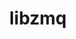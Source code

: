 ---
title: "libzmq"
layout: cache
categories: [package, develop]
meta: {"compilers": ["cce@18.0.0", "gcc@11.1.0", "gcc@11.4.0", "gcc@7.5.0", "intel-oneapi-compilers@2025.1.0"], "num_specs": 49, "num_specs_by_stack": {"data-vis-sdk": 8, "e4s": 8, "e4s-cray-rhel": 6, "e4s-neoverse-v2": 8, "e4s-oneapi": 11, "radiuss": 8, "root": 49}, "oss": ["rhel8", "ubuntu18.04", "ubuntu20.04", "ubuntu22.04"], "platforms": ["linux"], "stacks": ["data-vis-sdk", "e4s", "e4s-cray-rhel", "e4s-neoverse-v2", "e4s-oneapi", "radiuss", "root"], "targets": ["neoverse_v2", "x86_64_v3"], "versions": ["4.3.5"]}
spec_details: [{"compiler": "gcc@11.1.0", "hash": "24cb27dc6pa6xm5zzwymdfdmgk7ozsp3", "os": "ubuntu20.04", "platform": "linux", "size": "-", "stacks": ["data-vis-sdk", "root"], "target": "x86_64_v3", "variants": ["build_system=autotools", "~docs", "~drafts", "+libbsd", "+libsodium", "~libunwind"], "versions": ["4.3.5"]}, {"compiler": "gcc@11.4.0", "hash": "2vjymmxw6bhiibsbfzkfkvx2m6g3uzg2", "os": "ubuntu22.04", "platform": "linux", "size": "-", "stacks": ["e4s", "root"], "target": "x86_64_v3", "variants": ["build_system=autotools", "~docs", "~drafts", "+libbsd", "+libsodium", "~libunwind"], "versions": ["4.3.5"]}, {"compiler": "gcc@11.4.0", "hash": "3ofx6klswmwgbdq6etzewzmotqxxp6oo", "os": "ubuntu22.04", "platform": "linux", "size": "-", "stacks": ["e4s-neoverse-v2", "root"], "target": "neoverse_v2", "variants": ["build_system=autotools", "~docs", "~drafts", "+libbsd", "+libsodium", "~libunwind"], "versions": ["4.3.5"]}, {"compiler": "cce@18.0.0", "hash": "5dd25fnunpyfbubq6svhntw7houdx66e", "os": "rhel8", "platform": "linux", "size": "-", "stacks": ["e4s-cray-rhel", "root"], "target": "x86_64_v3", "variants": ["build_system=autotools", "~docs", "~drafts", "+libbsd", "+libsodium", "~libunwind"], "versions": ["4.3.5"]}, {"compiler": "cce@18.0.0", "hash": "al2oxcpidypeg472deiwjak67csxh7un", "os": "rhel8", "platform": "linux", "size": "-", "stacks": ["e4s-cray-rhel", "root"], "target": "x86_64_v3", "variants": ["build_system=autotools", "~docs", "~drafts", "+libbsd", "+libsodium", "~libunwind"], "versions": ["4.3.5"]}, {"compiler": "gcc@7.5.0", "hash": "bisbelltpssmwttfjbddmdevc3zeyego", "os": "ubuntu18.04", "platform": "linux", "size": "-", "stacks": ["radiuss", "root"], "target": "x86_64_v3", "variants": ["build_system=autotools", "~docs", "~drafts", "+libbsd", "+libsodium", "~libunwind"], "versions": ["4.3.5"]}, {"compiler": "intel-oneapi-compilers@2025.1.0", "hash": "bl2xevuvdnymzry5wip5kgqxhqxt4mjl", "os": "ubuntu22.04", "platform": "linux", "size": "-", "stacks": ["e4s-oneapi", "root"], "target": "x86_64_v3", "variants": ["build_system=autotools", "~docs", "~drafts", "+libbsd", "+libsodium", "~libunwind"], "versions": ["4.3.5"]}, {"compiler": "intel-oneapi-compilers@2025.1.0", "hash": "dhenrcoemd2ekrt27i4waxenz6g2isr3", "os": "ubuntu22.04", "platform": "linux", "size": "-", "stacks": ["e4s-oneapi", "root"], "target": "x86_64_v3", "variants": ["build_system=autotools", "~docs", "~drafts", "+libbsd", "+libsodium", "~libunwind"], "versions": ["4.3.5"]}, {"compiler": "gcc@11.4.0", "hash": "dj45ddxywz4sqmzs37a6ypk6davynejp", "os": "ubuntu22.04", "platform": "linux", "size": "-", "stacks": ["e4s", "root"], "target": "x86_64_v3", "variants": ["build_system=autotools", "~docs", "~drafts", "+libbsd", "+libsodium", "~libunwind"], "versions": ["4.3.5"]}, {"compiler": "gcc@11.4.0", "hash": "djvr462f2ftjaeqpomwihyxhef3pkkej", "os": "ubuntu22.04", "platform": "linux", "size": "-", "stacks": ["e4s", "root"], "target": "x86_64_v3", "variants": ["build_system=autotools", "~docs", "~drafts", "+libbsd", "+libsodium", "~libunwind"], "versions": ["4.3.5"]}, {"compiler": "cce@18.0.0", "hash": "expffbo6f4knchnax27sd3jbdbq76h44", "os": "rhel8", "platform": "linux", "size": "-", "stacks": ["e4s-cray-rhel", "root"], "target": "x86_64_v3", "variants": ["build_system=autotools", "~docs", "~drafts", "+libbsd", "+libsodium", "~libunwind"], "versions": ["4.3.5"]}, {"compiler": "gcc@11.4.0", "hash": "f7ast3blihr6jowrratmdgbmcvxznqch", "os": "ubuntu22.04", "platform": "linux", "size": "-", "stacks": ["e4s", "root"], "target": "x86_64_v3", "variants": ["build_system=autotools", "~docs", "~drafts", "+libbsd", "+libsodium", "~libunwind"], "versions": ["4.3.5"]}, {"compiler": "gcc@7.5.0", "hash": "fdfwylff6mhlf2gmrqvafbglqkbjf2i4", "os": "ubuntu18.04", "platform": "linux", "size": "-", "stacks": ["radiuss", "root"], "target": "x86_64_v3", "variants": ["build_system=autotools", "~docs", "~drafts", "+libbsd", "+libsodium", "~libunwind"], "versions": ["4.3.5"]}, {"compiler": "gcc@11.1.0", "hash": "gmtpc7i46n4pnoxx7nla2uuys74y2tfe", "os": "ubuntu20.04", "platform": "linux", "size": "-", "stacks": ["data-vis-sdk", "root"], "target": "x86_64_v3", "variants": ["build_system=autotools", "~docs", "~drafts", "+libbsd", "+libsodium", "~libunwind"], "versions": ["4.3.5"]}, {"compiler": "intel-oneapi-compilers@2025.1.0", "hash": "gupopgghggilfalc5kjidhbcepthzcyk", "os": "ubuntu22.04", "platform": "linux", "size": "-", "stacks": ["e4s-oneapi", "root"], "target": "x86_64_v3", "variants": ["build_system=autotools", "~docs", "~drafts", "+libbsd", "+libsodium", "~libunwind"], "versions": ["4.3.5"]}, {"compiler": "intel-oneapi-compilers@2025.1.0", "hash": "hkr7ej6cpiyyzpuc2dolbm4wf6xtjh4n", "os": "ubuntu22.04", "platform": "linux", "size": "-", "stacks": ["e4s-oneapi", "root"], "target": "x86_64_v3", "variants": ["build_system=autotools", "~docs", "~drafts", "+libbsd", "+libsodium", "~libunwind"], "versions": ["4.3.5"]}, {"compiler": "gcc@11.4.0", "hash": "if7h4dyxotd7zufjn23jhtryuzeonlok", "os": "ubuntu22.04", "platform": "linux", "size": "-", "stacks": ["e4s-neoverse-v2", "root"], "target": "neoverse_v2", "variants": ["build_system=autotools", "~docs", "~drafts", "+libbsd", "+libsodium", "~libunwind"], "versions": ["4.3.5"]}, {"compiler": "gcc@11.4.0", "hash": "lc4ciswcrhur36ixk4vlxg3z4xajwb2h", "os": "ubuntu22.04", "platform": "linux", "size": "-", "stacks": ["e4s", "root"], "target": "x86_64_v3", "variants": ["build_system=autotools", "~docs", "~drafts", "+libbsd", "+libsodium", "~libunwind"], "versions": ["4.3.5"]}, {"compiler": "gcc@11.1.0", "hash": "levxw55lxvz6ngeh6i566crkgdoycpze", "os": "ubuntu20.04", "platform": "linux", "size": "-", "stacks": ["data-vis-sdk", "root"], "target": "x86_64_v3", "variants": ["build_system=autotools", "~docs", "~drafts", "+libbsd", "+libsodium", "~libunwind"], "versions": ["4.3.5"]}, {"compiler": "intel-oneapi-compilers@2025.1.0", "hash": "liufpggmmvzumkce4ysl7ssdctox62ex", "os": "ubuntu22.04", "platform": "linux", "size": "-", "stacks": ["e4s-oneapi", "root"], "target": "x86_64_v3", "variants": ["build_system=autotools", "~docs", "~drafts", "+libbsd", "+libsodium", "~libunwind"], "versions": ["4.3.5"]}, {"compiler": "gcc@11.4.0", "hash": "ljwahrbttyqd3igxr5pyj3oez7pa454u", "os": "ubuntu22.04", "platform": "linux", "size": "-", "stacks": ["e4s-neoverse-v2", "root"], "target": "neoverse_v2", "variants": ["build_system=autotools", "~docs", "~drafts", "+libbsd", "+libsodium", "~libunwind"], "versions": ["4.3.5"]}, {"compiler": "gcc@11.4.0", "hash": "lkq24wtfubt4v3wkoleuskfq6lkjphlj", "os": "ubuntu22.04", "platform": "linux", "size": "-", "stacks": ["e4s-neoverse-v2", "root"], "target": "neoverse_v2", "variants": ["build_system=autotools", "~docs", "~drafts", "+libbsd", "+libsodium", "~libunwind"], "versions": ["4.3.5"]}, {"compiler": "gcc@11.4.0", "hash": "mebmu6gjeolygllbpjedjazbpumw6xmh", "os": "ubuntu22.04", "platform": "linux", "size": "-", "stacks": ["e4s-neoverse-v2", "root"], "target": "neoverse_v2", "variants": ["build_system=autotools", "~docs", "~drafts", "+libbsd", "+libsodium", "~libunwind"], "versions": ["4.3.5"]}, {"compiler": "gcc@11.4.0", "hash": "nalp3ow75rjjqk52yw564aqajieorolj", "os": "ubuntu22.04", "platform": "linux", "size": "-", "stacks": ["e4s-neoverse-v2", "root"], "target": "neoverse_v2", "variants": ["build_system=autotools", "~docs", "~drafts", "+libbsd", "+libsodium", "~libunwind"], "versions": ["4.3.5"]}, {"compiler": "gcc@11.1.0", "hash": "ny4csyahtqu7na3n3d3y4ispjfvzp5jd", "os": "ubuntu20.04", "platform": "linux", "size": "-", "stacks": ["data-vis-sdk", "root"], "target": "x86_64_v3", "variants": ["build_system=autotools", "~docs", "~drafts", "+libbsd", "+libsodium", "~libunwind"], "versions": ["4.3.5"]}, {"compiler": "gcc@11.1.0", "hash": "o5yg7z4oyvlmhq5q6gpcgo4b557gc436", "os": "ubuntu20.04", "platform": "linux", "size": "-", "stacks": ["data-vis-sdk", "root"], "target": "x86_64_v3", "variants": ["build_system=autotools", "~docs", "~drafts", "+libbsd", "+libsodium", "~libunwind"], "versions": ["4.3.5"]}, {"compiler": "gcc@11.4.0", "hash": "odzaokynyapf7hvau6dfpcbgstwjurfo", "os": "ubuntu22.04", "platform": "linux", "size": "-", "stacks": ["e4s", "root"], "target": "x86_64_v3", "variants": ["build_system=autotools", "~docs", "~drafts", "+libbsd", "+libsodium", "~libunwind"], "versions": ["4.3.5"]}, {"compiler": "gcc@7.5.0", "hash": "oi6qoo6whpdbr6x7pjh6im6wccwwttjb", "os": "ubuntu18.04", "platform": "linux", "size": "-", "stacks": ["radiuss", "root"], "target": "x86_64_v3", "variants": ["build_system=autotools", "~docs", "~drafts", "+libbsd", "+libsodium", "~libunwind"], "versions": ["4.3.5"]}, {"compiler": "intel-oneapi-compilers@2025.1.0", "hash": "ov2gi7bewyhrgm3njfpjizon5lw7xfhh", "os": "ubuntu22.04", "platform": "linux", "size": "-", "stacks": ["e4s-oneapi", "root"], "target": "x86_64_v3", "variants": ["build_system=autotools", "~docs", "~drafts", "+libbsd", "+libsodium", "~libunwind"], "versions": ["4.3.5"]}, {"compiler": "gcc@7.5.0", "hash": "pf3mkvfjsweuyki63rqrmgmgypcm4avz", "os": "ubuntu18.04", "platform": "linux", "size": "-", "stacks": ["radiuss", "root"], "target": "x86_64_v3", "variants": ["build_system=autotools", "~docs", "~drafts", "+libbsd", "+libsodium", "~libunwind"], "versions": ["4.3.5"]}, {"compiler": "gcc@11.4.0", "hash": "qtmbg2g3klalwq7w4hckw6zblo3dbebr", "os": "ubuntu22.04", "platform": "linux", "size": "-", "stacks": ["e4s", "root"], "target": "x86_64_v3", "variants": ["build_system=autotools", "~docs", "~drafts", "+libbsd", "+libsodium", "~libunwind"], "versions": ["4.3.5"]}, {"compiler": "gcc@7.5.0", "hash": "rdtruz2nde4pefd26iee2ueilyjepvyh", "os": "ubuntu18.04", "platform": "linux", "size": "-", "stacks": ["radiuss", "root"], "target": "x86_64_v3", "variants": ["build_system=autotools", "~docs", "~drafts", "+libbsd", "+libsodium", "~libunwind"], "versions": ["4.3.5"]}, {"compiler": "intel-oneapi-compilers@2025.1.0", "hash": "rpbop4bw2aca2r3zsezgunzzb4tjx7ts", "os": "ubuntu22.04", "platform": "linux", "size": "-", "stacks": ["e4s-oneapi", "root"], "target": "x86_64_v3", "variants": ["build_system=autotools", "~docs", "~drafts", "+libbsd", "+libsodium", "~libunwind"], "versions": ["4.3.5"]}, {"compiler": "gcc@7.5.0", "hash": "td4wxx52ibl32gpzb5mfvqrxcicokcti", "os": "ubuntu18.04", "platform": "linux", "size": "-", "stacks": ["radiuss", "root"], "target": "x86_64_v3", "variants": ["build_system=autotools", "~docs", "~drafts", "+libbsd", "+libsodium", "~libunwind"], "versions": ["4.3.5"]}, {"compiler": "intel-oneapi-compilers@2025.1.0", "hash": "tutxqgjszlxdnxvc5rjprs7gviimim6r", "os": "ubuntu22.04", "platform": "linux", "size": "-", "stacks": ["e4s-oneapi", "root"], "target": "x86_64_v3", "variants": ["build_system=autotools", "~docs", "~drafts", "+libbsd", "+libsodium", "~libunwind"], "versions": ["4.3.5"]}, {"compiler": "cce@18.0.0", "hash": "twjecnf2ezerdhm63mxwzwlgjydt4sts", "os": "rhel8", "platform": "linux", "size": "-", "stacks": ["e4s-cray-rhel", "root"], "target": "x86_64_v3", "variants": ["build_system=autotools", "~docs", "~drafts", "+libbsd", "+libsodium", "~libunwind"], "versions": ["4.3.5"]}, {"compiler": "gcc@7.5.0", "hash": "txixojrd4wdj3fbsb3lvciguctykc27k", "os": "ubuntu18.04", "platform": "linux", "size": "-", "stacks": ["radiuss", "root"], "target": "x86_64_v3", "variants": ["build_system=autotools", "~docs", "~drafts", "+libbsd", "+libsodium", "~libunwind"], "versions": ["4.3.5"]}, {"compiler": "gcc@11.1.0", "hash": "u5p3663j35szausz3yhc6337fyix6aev", "os": "ubuntu20.04", "platform": "linux", "size": "-", "stacks": ["data-vis-sdk", "root"], "target": "x86_64_v3", "variants": ["build_system=autotools", "~docs", "~drafts", "+libbsd", "+libsodium", "~libunwind"], "versions": ["4.3.5"]}, {"compiler": "gcc@11.4.0", "hash": "vhunfg6zvp2su7wjw5rlzkdzt3kvzlo7", "os": "ubuntu22.04", "platform": "linux", "size": "-", "stacks": ["e4s-neoverse-v2", "root"], "target": "neoverse_v2", "variants": ["build_system=autotools", "~docs", "~drafts", "+libbsd", "+libsodium", "~libunwind"], "versions": ["4.3.5"]}, {"compiler": "gcc@11.4.0", "hash": "wqbfmunnar7qtvtlmgbev7aybla54ptb", "os": "ubuntu22.04", "platform": "linux", "size": "-", "stacks": ["e4s-neoverse-v2", "root"], "target": "neoverse_v2", "variants": ["build_system=autotools", "~docs", "~drafts", "+libbsd", "+libsodium", "~libunwind"], "versions": ["4.3.5"]}, {"compiler": "cce@18.0.0", "hash": "wsimqwhqleiqjroghrj6nvudnjnue4c4", "os": "rhel8", "platform": "linux", "size": "-", "stacks": ["e4s-cray-rhel", "root"], "target": "x86_64_v3", "variants": ["build_system=autotools", "~docs", "~drafts", "+libbsd", "+libsodium", "~libunwind"], "versions": ["4.3.5"]}, {"compiler": "intel-oneapi-compilers@2025.1.0", "hash": "wto4f4la6sqirh6z2c72q3pa4dpjia3l", "os": "ubuntu22.04", "platform": "linux", "size": "-", "stacks": ["e4s-oneapi", "root"], "target": "x86_64_v3", "variants": ["build_system=autotools", "~docs", "~drafts", "+libbsd", "+libsodium", "~libunwind"], "versions": ["4.3.5"]}, {"compiler": "gcc@7.5.0", "hash": "wy3bkfnktoq6ny7uogjtfoxkajfpndpp", "os": "ubuntu18.04", "platform": "linux", "size": "-", "stacks": ["radiuss", "root"], "target": "x86_64_v3", "variants": ["build_system=autotools", "~docs", "~drafts", "+libbsd", "+libsodium", "~libunwind"], "versions": ["4.3.5"]}, {"compiler": "gcc@11.4.0", "hash": "xbwuuun7xzf5qll2f2zpqjw7cfskvzkr", "os": "ubuntu22.04", "platform": "linux", "size": "-", "stacks": ["e4s", "root"], "target": "x86_64_v3", "variants": ["build_system=autotools", "~docs", "~drafts", "+libbsd", "+libsodium", "~libunwind"], "versions": ["4.3.5"]}, {"compiler": "cce@18.0.0", "hash": "xdamsgyswbeli5yenip3mqsvgxu3kjxp", "os": "rhel8", "platform": "linux", "size": "-", "stacks": ["e4s-cray-rhel", "root"], "target": "x86_64_v3", "variants": ["build_system=autotools", "~docs", "~drafts", "+libbsd", "+libsodium", "~libunwind"], "versions": ["4.3.5"]}, {"compiler": "gcc@11.1.0", "hash": "xilvki5m3dpbb34kpbxwwzivw6tsko67", "os": "ubuntu20.04", "platform": "linux", "size": "-", "stacks": ["data-vis-sdk", "root"], "target": "x86_64_v3", "variants": ["build_system=autotools", "~docs", "~drafts", "+libbsd", "+libsodium", "~libunwind"], "versions": ["4.3.5"]}, {"compiler": "intel-oneapi-compilers@2025.1.0", "hash": "zlktzjqmnplwccaua555are26n72itpc", "os": "ubuntu22.04", "platform": "linux", "size": "-", "stacks": ["e4s-oneapi", "root"], "target": "x86_64_v3", "variants": ["build_system=autotools", "~docs", "~drafts", "+libbsd", "+libsodium", "~libunwind"], "versions": ["4.3.5"]}, {"compiler": "gcc@11.1.0", "hash": "zsntmodq7jgtigahprwmvqa4trcy3uzx", "os": "ubuntu20.04", "platform": "linux", "size": "-", "stacks": ["data-vis-sdk", "root"], "target": "x86_64_v3", "variants": ["build_system=autotools", "~docs", "~drafts", "+libbsd", "+libsodium", "~libunwind"], "versions": ["4.3.5"]}, {"compiler": "intel-oneapi-compilers@2025.1.0", "hash": "zwakcx7mlzlwav2outbhxajp6pg74ksq", "os": "ubuntu22.04", "platform": "linux", "size": "-", "stacks": ["e4s-oneapi", "root"], "target": "x86_64_v3", "variants": ["build_system=autotools", "~docs", "~drafts", "+libbsd", "+libsodium", "~libunwind"], "versions": ["4.3.5"]}]
---